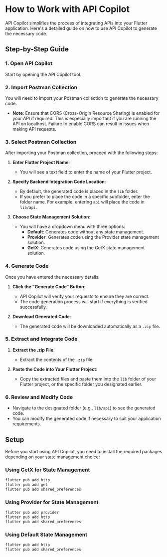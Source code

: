 # How to Work with API Copilot

API Copilot simplifies the process of integrating APIs into your Flutter application. Here's a detailed guide on how to use API Copilot to generate the necessary code.

## Step-by-Step Guide

### 1. Open API Copilot

Start by opening the API Copilot tool.

### 2. Import Postman Collection

You will need to import your Postman collection to generate the necessary code.

- **Note**: Ensure that CORS (Cross-Origin Resource Sharing) is enabled for your API if required. This is especially important if you are running the API on localhost. Failure to enable CORS can result in issues when making API requests.

### 3. Select Postman Collection

After importing your Postman collection, proceed with the following steps:

1. **Enter Flutter Project Name**: 
   - You will see a text field to enter the name of your Flutter project.

2. **Specify Backend Integration Code Location**: 
   - By default, the generated code is placed in the `lib` folder.
   - If you prefer to place the code in a specific subfolder, enter the folder name. For example, entering `api` will place the code in `lib/api`.

3. **Choose State Management Solution**: 
   - You will have a dropdown menu with three options:
     - **Default**: Generates code without any state management.
     - **Provider**: Generates code using the Provider state management solution.
     - **GetX**: Generates code using the GetX state management solution.

### 4. Generate Code

Once you have entered the necessary details:

1. **Click the "Generate Code" Button**: 
   - API Copilot will verify your requests to ensure they are correct.
   - The code generation process will start if everything is verified successfully.

2. **Download Generated Code**: 
   - The generated code will be downloaded automatically as a `.zip` file.

### 5. Extract and Integrate Code

1. **Extract the .zip File**: 
   - Extract the contents of the `.zip` file.
   
2. **Paste the Code into Your Flutter Project**: 
   - Copy the extracted files and paste them into the `lib` folder of your Flutter project, or the specific folder you designated earlier.

### 6. Review and Modify Code

- Navigate to the designated folder (e.g., `lib/api`) to see the generated code.
- You can modify the generated code if necessary to suit your application requirements.

## Setup

Before you start using API Copilot, you need to install the required packages depending on your state management choice:

### Using GetX for State Management

```bash
flutter pub add http
flutter pub add get
flutter pub add shared_preferences
```


### Using Provider for State Management

```bash
flutter pub add provider
flutter pub add http
flutter pub add shared_preferences
```


### Using Default State Management

```bash
flutter pub add http
flutter pub add shared_preferences
```

